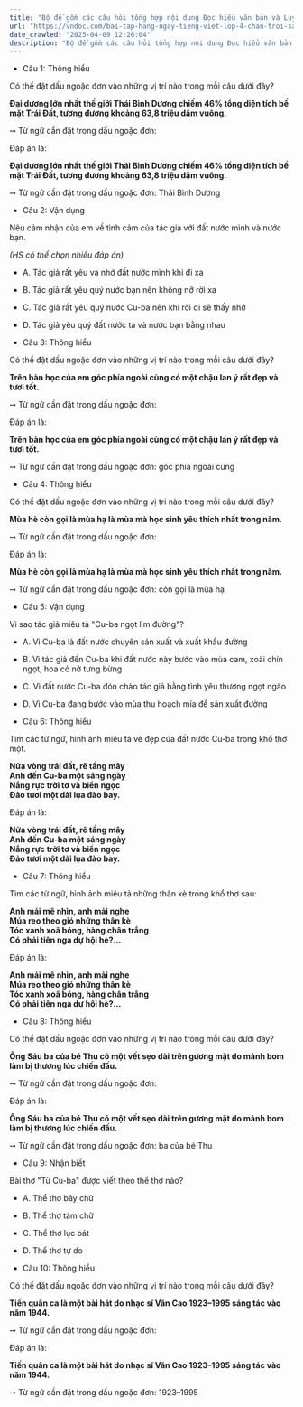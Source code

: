 ```yaml
---
title: "Bộ đề gồm các câu hỏi tổng hợp nội dung Đọc hiểu văn bản và Luyện từ và câu được học ở Tuần 29 trong chương trình Tiếng Việt lớp 4 Tập 2 Chân trời sáng tạo."
url: "https://vndoc.com/bai-tap-hang-ngay-tieng-viet-lop-4-chan-troi-sang-tao-tuan-29-thu-2-338442"
date_crawled: "2025-04-09 12:26:04"
description: "Bộ đề gồm các câu hỏi tổng hợp nội dung Đọc hiểu văn bản và Luyện từ và câu được học ở Tuần 29 trong chương trình Tiếng Việt lớp 4 Tập 2 Chân trời sáng tạo."
---
```


* Câu 1:  Thông hiểu

Có thể đặt dấu ngoặc đơn vào những vị trí nào trong mỗi câu dưới đây?

**Đại dương lớn nhất thế giới Thái Bình Dương chiếm 46% tổng diện tích bề mặt Trái Đất, tương đương khoảng 63,8 triệu dặm vuông.**

➙ Từ ngữ cần đặt trong dấu ngoặc đơn: 

Đáp án là:

**Đại dương lớn nhất thế giới Thái Bình Dương chiếm 46% tổng diện tích bề mặt Trái Đất, tương đương khoảng 63,8 triệu dặm vuông.**

➙ Từ ngữ cần đặt trong dấu ngoặc đơn: Thái Bình Dương

* Câu 2:  Vận dụng

Nêu cảm nhận của em về tình cảm của tác giả với đất nước mình và nước bạn.

_(HS có thể chọn nhiều đáp án)_

  * A. Tác giả rất yêu và nhớ đất nước mình khi đi xa 
  * B. Tác giả rất yêu quý nước bạn nên không nỡ rời xa 
  * C. Tác giả rất yêu quý nước Cu-ba nên khi rời đi sẽ thấy nhớ 
  * D. Tác giả yêu quý đất nước ta và nước bạn bằng nhau 



* Câu 3:  Thông hiểu

Có thể đặt dấu ngoặc đơn vào những vị trí nào trong mỗi câu dưới đây?

**Trên bàn học của em góc phía ngoài cùng có một chậu lan ý rất đẹp và tươi tốt.**

➙ Từ ngữ cần đặt trong dấu ngoặc đơn: 

Đáp án là:

**Trên bàn học của em góc phía ngoài cùng có một chậu lan ý rất đẹp và tươi tốt.**

➙ Từ ngữ cần đặt trong dấu ngoặc đơn: góc phía ngoài cùng

* Câu 4:  Thông hiểu

Có thể đặt dấu ngoặc đơn vào những vị trí nào trong mỗi câu dưới đây?

**Mùa hè còn gọi là mùa hạ là mùa mà học sinh yêu thích nhất trong năm.**

➙ Từ ngữ cần đặt trong dấu ngoặc đơn: 

Đáp án là:

**Mùa hè còn gọi là mùa hạ là mùa mà học sinh yêu thích nhất trong năm.**

➙ Từ ngữ cần đặt trong dấu ngoặc đơn: còn gọi là mùa hạ

* Câu 5:  Vận dụng

Vì sao tác giả miêu tả "Cu-ba ngọt lịm đường"?

  * A. Vì Cu-ba là đất nước chuyên sản xuất và xuất khẩu đường 
  * B. Vì tác giả đến Cu-ba khi đất nước này bước vào mùa cam, xoài chín ngọt, hoa cỏ nở tưng bừng 
  * C. Vì đất nước Cu-ba đón chào tác giả bằng tình yêu thương ngọt ngào 
  * D. Vì Cu-ba đang bước vào mùa thu hoạch mía để sản xuất đường 



* Câu 6:  Thông hiểu

Tìm các từ ngữ, hình ảnh miêu tả vẻ đẹp của đất nước Cu-ba trong khổ thơ một.

**Nửa vòng trái đất, rẽ tầng mây**  
**Anh đến Cu-ba một sáng ngày**  
**Nắng rực trời tơ và biển ngọc**  
**Đảo tươi một dải lụa đào bay.**

Đáp án là:

**Nửa vòng trái đất, rẽ tầng mây**  
**Anh đến Cu-ba một sáng ngày**  
**Nắng rực trời tơ và biển ngọc**  
**Đảo tươi một dải lụa đào bay.**

* Câu 7:  Thông hiểu

Tìm các từ ngữ, hình ảnh miêu tả những thân kè trong khổ thơ sau:

**Anh mải mê nhìn, anh mải nghe**  
**Múa reo theo gió những thân kè**  
**Tóc xanh xoã bóng, hàng chân trắng**  
**Có phải tiên nga dự hội hè?...**

Đáp án là:

**Anh mải mê nhìn, anh mải nghe**  
**Múa reo theo gió những thân kè**  
**Tóc xanh xoã bóng, hàng chân trắng**  
**Có phải tiên nga dự hội hè?...**

* Câu 8:  Thông hiểu

Có thể đặt dấu ngoặc đơn vào những vị trí nào trong mỗi câu dưới đây?

**Ông Sáu ba của bé Thu có một vết sẹo dài trên gương mặt do mảnh bom làm bị thương lúc chiến đấu.**

➙ Từ ngữ cần đặt trong dấu ngoặc đơn: 

Đáp án là:

**Ông Sáu ba của bé Thu có một vết sẹo dài trên gương mặt do mảnh bom làm bị thương lúc chiến đấu.**

➙ Từ ngữ cần đặt trong dấu ngoặc đơn: ba của bé Thu

* Câu 9:  Nhận biết

Bài thơ "Từ Cu-ba" được viết theo thể thơ nào?

  * A. Thể thơ bảy chữ 
  * B. Thể thơ tám chữ 
  * C. Thể thơ lục bát 
  * D. Thể thơ tự do 



* Câu 10:  Thông hiểu

Có thể đặt dấu ngoặc đơn vào những vị trí nào trong mỗi câu dưới đây?

**Tiến quân ca là một bài hát do nhạc sĩ Văn Cao 1923–1995 sáng tác vào năm 1944.**

➙ Từ ngữ cần đặt trong dấu ngoặc đơn: 

Đáp án là:

**Tiến quân ca là một bài hát do nhạc sĩ Văn Cao 1923–1995 sáng tác vào năm 1944.**

➙ Từ ngữ cần đặt trong dấu ngoặc đơn: 1923–1995

